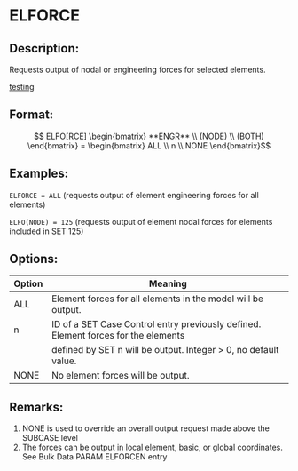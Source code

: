 # ELFORCE

## Description:

Requests output of nodal or engineering forces for selected elements.

<ins>testing</ins>

## Format:

 $$ ELFO[RCE]
 \begin{bmatrix}
   **ENGR** \\
   (NODE) \\
   (BOTH) 
   \end{bmatrix} = \begin{bmatrix}
   ALL \\
   n \\
   NONE
   \end{bmatrix}$$

## Examples:

``ELFORCE = ALL`` (requests output of element engineering forces for all elements)

``ELFO(NODE) = 125`` (requests output of element nodal forces for elements included in SET 125)

## Options:

| Option | Meaning |
| ------ | ------- |
| ALL    |  Element forces for all elements in the model will be output.                       | 
| n      |  ID of a SET Case Control entry previously defined. Element forces for the elements | 
|        |  defined by SET n will be output. Integer > 0, no default value.                    | 
| NONE   |  No element forces will be output.                                                  | 

## Remarks:

1. NONE is used to override an overall output request made above the SUBCASE level
2. The forces can be output in local element, basic, or global coordinates. See Bulk Data PARAM ELFORCEN entry
